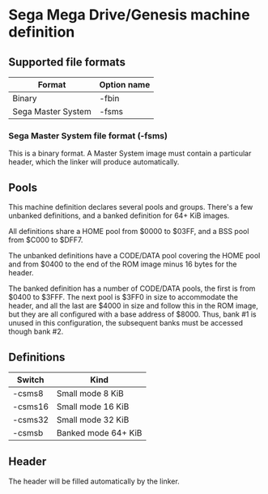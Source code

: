 # Sega Mega Drive/Genesis machine definition

## Supported file formats
| Format | Option name |
|---|---|
| Binary | -fbin |
| Sega Master System | -fsms |

### Sega Master System file format (-fsms)

This is a binary format. A Master System image must contain a particular header, which the linker will produce automatically.


## Pools
This machine definition declares several pools and groups. There's a few unbanked definitions, and a banked definition for 64+ KiB images.

All definitions share a HOME pool from $0000 to $03FF, and a BSS pool from $C000 to $DFF7.

The unbanked definitions have a CODE/DATA pool covering the HOME pool and from $0400 to the end of the ROM image minus 16 bytes for the header.

The banked definition has a number of CODE/DATA pools, the first is from $0400 to $3FFF. The next pool is $3FF0 in size to accommodate the header, and all the last are $4000 in size and follow this in the ROM image, but they are all configured with a base address of $8000. Thus, bank #1 is unused in this configuration, the subsequent banks must be accessed though bank #2.

## Definitions

| Switch | Kind |
|---|---|
| -csms8 | Small mode 8 KiB |
| -csms16 | Small mode 16 KiB |
| -csms32 | Small mode 32 KiB |
| -csmsb | Banked mode 64+ KiB |

## Header
The header will be filled automatically by the linker.

